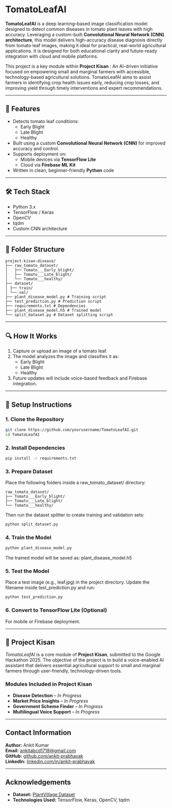 # TomatoLeafAI

**TomatoLeafAI** is a deep learning–based image classification model designed to detect common diseases in tomato plant leaves with high accuracy. Leveraging a custom-built **Convolutional Neural Network (CNN) architecture**, this model delivers high-accuracy disease diagnosis directly from tomato leaf images, making it ideal for practical, real-world agricultural applications. It is designed for both educational clarity and future-ready integration with cloud and mobile platforms.

This project is a key module within **Project Kisan** : An AI-driven initiative focused on empowering small and marginal farmers with accessible, technology-based agricultural solutions. TomatoLeafAI aims to assist farmers in identifying crop health issues early, reducing crop losses, and improving yield through timely interventions and expert recommendations.

---

## 🚀 Features

- Detects tomato leaf conditions:
  - Early Blight
  - Late Blight
  - Healthy
- Built using a custom **Convolutional Neural Network (CNN)** for improved accuracy and control.
- Supports deployment on:
  - Mobile devices via **TensorFlow Lite**
  - Cloud via **Firebase ML Kit**
- Written in clean, beginner-friendly **Python** code

---

## 🛠 Tech Stack

- Python 3.x
- TensorFlow / Keras
- OpenCV
- tqdm
- Custom CNN architecture

---

## 📁 Folder Structure

```text
project-kisan-disease/
├── raw_tomato_dataset/
│   ├── Tomato___Early_blight/
│   ├── Tomato___Late_blight/
│   └── Tomato___healthy/
├── dataset/
│ ├── train/
│ └── val/
├── plant_disease_model.py # Training script
├── test_prediction.py # Prediction script
├── requirements.txt # Dependencies
├── plant_disease_model.h5 # Trained model
└── split_dataset.py # Dataset splitting script
```

---

## 🔍 How It Works

1. Capture or upload an image of a tomato leaf.
2. The model analyzes the image and classifies it as:
   - Early Blight
   - Late Blight
   - Healthy
3. Future updates will include voice-based feedback and Firebase integration.

---

## 🧪 Setup Instructions

### 1. Clone the Repository

```bash
git clone https://github.com/yourusername/TomatoLeafAI.git
cd TomatoLeafAI
```

### 2. Install Dependencies

```bash
pip install -r requirements.txt
```

### 3. Prepare Dataset

Place the following folders inside a raw_tomato_dataset/ directory:

```text
raw_tomato_dataset/
├── Tomato___Early_blight/
├── Tomato___Late_blight/
└── Tomato___healthy/
```

Then run the dataset splitter to create training and validation sets:

```bash
python split_dataset.py
```

### 4. Train the Model

```bash
python plant_disease_model.py
```

The trained model will be saved as:
plant_disease_model.h5

### 5. Test the Model

Place a test image (e.g., leaf.jpg) in the project directory. Update the filename inside test_prediction.py and run:

```bash
python test_prediction.py
```

### 6. Convert to TensorFlow Lite (Optional)

For mobile or Firebase deployment.

---

## 🌱 Project Kisan

*TomatoLeafAI* is a core module of **Project Kisan**, submitted to the Google Hackathon 2025. The objective of the project is to build a voice-enabled AI assistant that delivers essential agricultural support to small and marginal farmers through user-friendly, technology-driven tools.

### Modules Included in Project Kisan

- **Disease Detection** – *In Progress*  
- **Market Price Insights** – *In Progress*  
- **Government Scheme Finder** – *In Progress*  
- **Multilingual Voice Support** – *In Progress*

---

## Contact Information

**Author:** Ankit Kumar  
**Email:** [ankitabcd1718@gmail.com](mailto:ankitabcd1718@gmail.com)  
**GitHub:** [github.com/ankit-prabhavak](https://github.com/ankit-prabhavak)  
**LinkedIn:** [linkedin.com/in/ankit-prabhavak](https://linkedin.com/in/ankit-prabhavak)

---

## Acknowledgements

- **Dataset:** [PlantVillage Dataset](https://www.kaggle.com/datasets/emmarex/plantdisease)  
- **Technologies Used:** TensorFlow, Keras, OpenCV, tqdm

